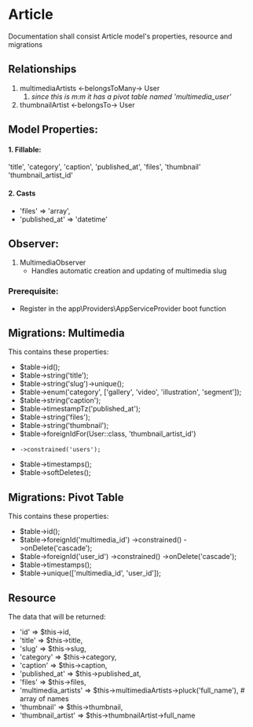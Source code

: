 # Article 

Documentation shall consist Article model's properties, resource and migrations

## Relationships 
1. multimediaArtists <-belongsToMany-> User
   1. *since this is m:m it has a pivot table named 'multimedia_user'*
2. thumbnailArtist <-belongsTo-> User  

## Model Properties:

#### 1. Fillable: 
 'title', 'category', 'caption', 'published_at', 'files', 'thumbnail' 'thumbnail_artist_id'

#### 2. Casts
- 'files' => 'array',
- 'published_at' => 'datetime'


## Observer:
1. MultimediaObserver
   - Handles automatic creation and updating of multimedia slug 

### Prerequisite:
- Register in the app\Providers\AppServiceProvider boot function


## Migrations: Multimedia
This contains these properties:
- $table->id();
- $table->string('title');
- $table->string('slug')->unique();
- $table->enum('category', ['gallery', 'video', 'illustration', 'segment']);
- $table->string('caption');
- $table->timestampTz('published_at');
- $table->string('files');
- $table->string('thumbnail');
- $table->foreignIdFor(User::class, 'thumbnail_artist_id')
-     ->constrained('users');
- $table->timestamps();
- $table->softDeletes();

## Migrations: Pivot Table 
This contains these properties: 

- $table->id();
- $table->foreignId('multimedia_id')
    ->constrained()
    ->onDelete('cascade');
- $table->foreignId('user_id')
    ->constrained()
    ->onDelete('cascade');
- $table->timestamps();
- $table->unique(['multimedia_id', 'user_id']);

## Resource
The data that will be returned:

- 'id' => $this->id,
- 'title' => $this->title,
- 'slug' => $this->slug,
- 'category' => $this->category,
- 'caption' => $this->caption,
- 'published_at' => $this->published_at,
- 'files' => $this->files,
- 'multimedia_artists' => $this->multimediaArtists->pluck('full_name'), # array of names
- 'thumbnail' => $this->thumbnail,
- 'thumbnail_artist' => $this->thumbnailArtist->full_name







